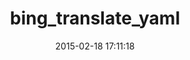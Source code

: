 ---
layout: post
title:  "bing_translate_yaml"
repo:   "lassebunk/bing_translate_yaml"
date:   2015-02-18 17:11:18
gemurl: http://github.com/lassebunk/bing_translate_yaml
---